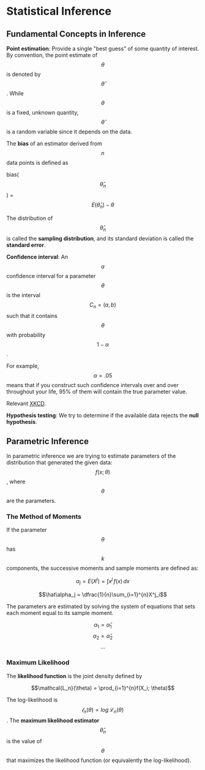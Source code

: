 # Statistical Inference

## Fundamental Concepts in Inference

**Point estimation**: Provide a single "best guess" of some quantity of interest. By convention, the point estimate of $$\theta$$ is denoted by $$\hat\theta$$. While $$\theta$$ is a fixed, unknown quantity, $$\hat\theta$$ is a random variable since it depends on the data.

The **bias** of an estimator derived from $$n$$ data points is defined as

bias($$\hat\theta_n$$) = $$E(\hat\theta_n) - \theta$$

The distribution of $$\hat\theta_n$$ is called the **sampling distribution**, and its standard deviation is called the **standard error**.

**Confidence interval**: An $$\alpha$$ confidence interval for a parameter $$\theta$$ is the interval $$C_n = (a, b)$$ such that it contains $$\theta$$ with probability $$1 - \alpha$$.

For example, $$\alpha = .05$$  means that if you construct such confidence intervals over and over throughout your life, 95% of them will contain the true parameter value.

Relevant [XKCD](https://xkcd.com/882/).

**Hypothesis testing**: We try to determine if the available data rejects the **null hypothesis**.

## Parametric Inference

In parametric inference we are trying to estimate parameters of the distribution that generated the given data: $$f(x; \theta)$$, where $$\theta$$ are the parameters.

### The Method of Moments
If the parameter $$\theta$$ has $$k$$ components, the successive moments and sample moments are defined as:

$$\alpha_j = E(X^j) = \int x^j \, f(x)\, dx$$

$$\hat\alpha_j = \dfrac{1}{n}\sum_{i=1}^{n}X^j_i$$

The parameters are estimated by solving the system of equations that sets each moment equal to its sample moment.

$$\alpha_1 = \hat\alpha_1$$
$$\alpha_2 = \hat\alpha_2$$
$$...$$

### Maximum Likelihood

The **likelihood function** is the joint density defined by

$$\mathcal{L_n}(\theta) = \prod_{i=1}^{n}f(X_i; \theta)$$

The log-likelihood is $$\mathcal{l}_n(\theta) = log \, \mathcal{L}_n(\theta)$$. The **maximum likelihood estimator** $$\hat\theta_n$$ is the value of $$\theta$$ that maximizes the likelihood function (or equivalently the log-likelihood).